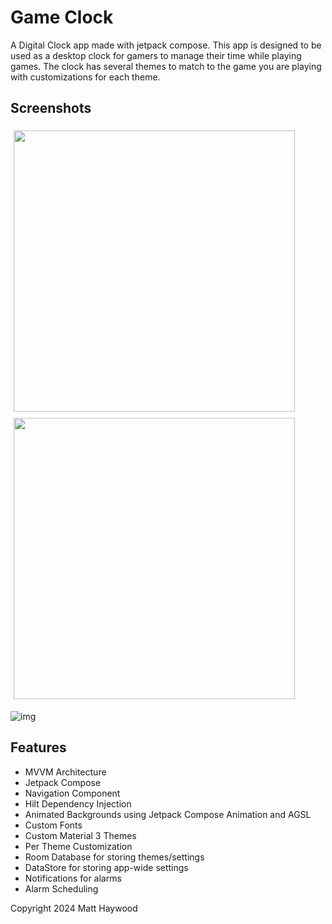 ﻿# Game Clock

A Digital Clock app made with jetpack compose. 
This app is designed to be used as a desktop clock for gamers to manage their time while playing games.
The clock has several themes to match to the game you are playing with customizations for each theme.

## Screenshots

<div style="display:flex; flex-wrap:wrap;">
  <img src="https://i.imgur.com/VYNQmYf.gif" style="flex:1; margin:5px;" height="450">
  <img src="https://i.imgur.com/eNevLgd.gif" style="flex:1; margin:5px;" height="450">
</div>

![img](https://i.imgur.com/eNevLgd.gif)

## Features
- MVVM Architecture
- Jetpack Compose
- Navigation Component
- Hilt Dependency Injection
- Animated Backgrounds using Jetpack Compose Animation and AGSL
- Custom Fonts
- Custom Material 3 Themes
- Per Theme Customization
- Room Database for storing themes/settings
- DataStore for storing app-wide settings
- Notifications for alarms
- Alarm Scheduling


Copyright 2024 Matt Haywood
